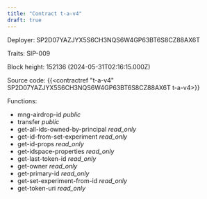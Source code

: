 ```yaml
---
title: "Contract t-a-v4"
draft: true
---
```

Deployer: SP2D07YAZJYX5S6CH3NQS6W4GP63BT6S8CZ88AX6T

Traits:
SIP-009 



Block height: 152136 (2024-05-31T02:16:15.000Z)

Source code: {{<contractref "t-a-v4" SP2D07YAZJYX5S6CH3NQS6W4GP63BT6S8CZ88AX6T t-a-v4>}}

Functions:

* mng-airdrop-id _public_
* transfer _public_
* get-all-ids-owned-by-principal _read_only_
* get-id-from-set-experiment _read_only_
* get-id-props _read_only_
* get-idspace-properties _read_only_
* get-last-token-id _read_only_
* get-owner _read_only_
* get-primary-id _read_only_
* get-set-experiment-from-id _read_only_
* get-token-uri _read_only_
